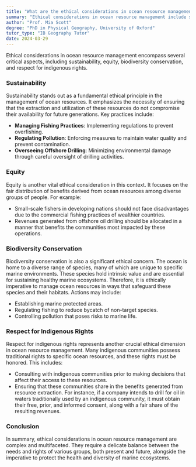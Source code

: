 ```yaml
---
title: "What are the ethical considerations in ocean resource management?"
summary: "Ethical considerations in ocean resource management include sustainability, equity, biodiversity conservation, and respect for indigenous rights."
author: "Prof. Mia Scott"
degree: "PhD in Physical Geography, University of Oxford"
tutor_type: "IB Geography Tutor"
date: 2024-03-29
---
```


Ethical considerations in ocean resource management encompass several critical aspects, including sustainability, equity, biodiversity conservation, and respect for indigenous rights.

### Sustainability

Sustainability stands out as a fundamental ethical principle in the management of ocean resources. It emphasizes the necessity of ensuring that the extraction and utilization of these resources do not compromise their availability for future generations. Key practices include:

- **Managing Fishing Practices**: Implementing regulations to prevent overfishing.
- **Regulating Pollution**: Enforcing measures to maintain water quality and prevent contamination.
- **Overseeing Offshore Drilling**: Minimizing environmental damage through careful oversight of drilling activities.

### Equity

Equity is another vital ethical consideration in this context. It focuses on the fair distribution of benefits derived from ocean resources among diverse groups of people. For example:

- Small-scale fishers in developing nations should not face disadvantages due to the commercial fishing practices of wealthier countries.
- Revenues generated from offshore oil drilling should be allocated in a manner that benefits the communities most impacted by these operations.

### Biodiversity Conservation

Biodiversity conservation is also a significant ethical concern. The ocean is home to a diverse range of species, many of which are unique to specific marine environments. These species hold intrinsic value and are essential for sustaining healthy marine ecosystems. Therefore, it is ethically imperative to manage ocean resources in ways that safeguard these species and their habitats. Actions may include:

- Establishing marine protected areas.
- Regulating fishing to reduce bycatch of non-target species.
- Controlling pollution that poses risks to marine life.

### Respect for Indigenous Rights

Respect for indigenous rights represents another crucial ethical dimension in ocean resource management. Many indigenous communities possess traditional rights to specific ocean resources, and these rights must be honored. This includes:

- Consulting with indigenous communities prior to making decisions that affect their access to these resources.
- Ensuring that these communities share in the benefits generated from resource extraction. For instance, if a company intends to drill for oil in waters traditionally used by an indigenous community, it must obtain their free, prior, and informed consent, along with a fair share of the resulting revenues.

### Conclusion

In summary, ethical considerations in ocean resource management are complex and multifaceted. They require a delicate balance between the needs and rights of various groups, both present and future, alongside the imperative to protect the health and diversity of marine ecosystems.
    
